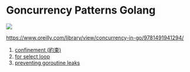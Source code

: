 # Goncurrency Patterns Golang

![](https://learning.oreilly.com/library/cover/9781491941294/250w/)

https://www.oreilly.com/library/view/concurrency-in-go/9781491941294/

1. [confinement (約束)](https://github.com/kimi0230/ConcurrencyPatternsGolang/tree/master/confinement)
2. [for select loop](https://github.com/kimi0230/ConcurrencyPatternsGolang/tree/master/for-select-loop)
3. [preventing goroutine leaks](https://github.com/kimi0230/ConcurrencyPatternsGolang/tree/master/preventing-goroutine-leaks)
